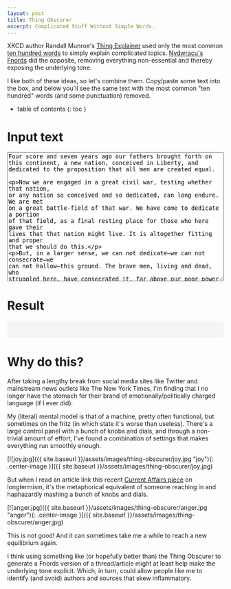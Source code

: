 ```yaml
---
layout: post
title: Thing Obscurer
excerpt: Complicated Stuff Without Simple Words.
---
```


XKCD author Randall Munroe's [Thing Explainer](https://xkcd.com/thing-explainer/) used only the most common [ten hundred words](/assets/js/thing-obscurer/words.js) to simply explain complicated topics. [Nydwracu's Fnords](https://slatestarcodex.com/2014/05/24/nydwracus-fnords/) did the opposite, removing everything non-essential and thereby exposing the underlying tone.

I like both of these ideas, so let's combine them. Copy/paste some text into the box, and below you'll see the same text with the most common "ten hundred" words (and some punctuation) removed.

<!--more-->
* table of contents
{: toc }

# Input text

<script src="/assets/js/thing-obscurer/words.js"></script>
<script language="javascript">
    var words;

    // parse words from | separated string to array
    words = __WORDS.split("|");

    // define function
    function obscure() {
        // read text in editor
        var text = document.getElementById("editor").value;

        // replace newlines with space
        text = text.replace(new RegExp("\n", "g"), " ");

        // remove all punctuation
        text = text.replace(new RegExp("[.,\/#!$%\^&\*;:{}=_`~()]", "g"), "");

        // remove all words in text that are also in words
        for (var i = 0; i < words.length; i++) {
            text = text.replace(new RegExp("\\b" + words[i] + "\\b", "gi"), "");
        }

        // write text to output box
        document.getElementById("output").innerText = text;
    }

    // run obscure after page is entirely loaded
    window.onload = obscure;
</script>

<div style="display: block;">
<textarea id="editor" name="editor" style="width: 100%; height: 300px;" onchange="obscure()">
Four score and seven years ago our fathers brought forth on this continent, a new nation, conceived in Liberty, and dedicated to the proposition that all men are created equal.

Now we are engaged in a great civil war, testing whether that nation, or any nation so conceived and so dedicated, can long endure. We are met on a great battle-field of that war. We have come to dedicate a portion of that field, as a final resting place for those who here gave their lives that that nation might live. It is altogether fitting and proper that we should do this.

But, in a larger sense, we can not dedicate—we can not consecrate—we can not hallow—this ground. The brave men, living and dead, who struggled here, have consecrated it, far above our poor power to add or detract. The world will little note, nor long remember what we say here, but it can never forget what they did here. It is for us the living, rather, to be dedicated here to the unfinished work which they who fought here have thus far so nobly advanced. It is rather for us to be here dedicated to the great task remaining before us—that from these honored dead we take increased devotion to that cause for which they gave the last full measure of devotion—that we here highly resolve that these dead shall not have died in vain—that this nation, under God, shall have a new birth of freedom—and that government of the people, by the people, for the people, shall not perish from the earth.
</textarea>
</div>

# Result

<div id="output" style="padding: 20px; background-color: #f5f5f5;">
</div>

# Why do this?

After taking a lengthy break from social media sites like Twitter and mainstream news outlets like The New York Times, I'm finding that I no longer have the stomach for their brand of emotionally/politically charged language (if I ever did).

My (literal) mental model is that of a machine, pretty often functional, but sometimes on the fritz (in which state it's worse than useless). There's a large control panel with a bunch of knobs and dials, and through a non-trivial amount of effort, I've found a combination of settings that makes everything run smoothly enough.

[![joy.jpg]({{ site.baseurl }}/assets/images/thing-obscurer/joy.jpg "joy"){: .center-image }]({{ site.baseurl }}/assets/images/thing-obscurer/joy.jpg)

But when I read an article link this recent [Current Affairs piece](https://www.currentaffairs.org/2021/07/the-dangerous-ideas-of-longtermism-and-existential-risk) on longtermism, it's the metaphorical equivalent of someone reaching in and haphazardly mashing a bunch of knobs and dials.

[![anger.jpg]({{ site.baseurl }}/assets/images/thing-obscurer/anger.jpg "anger"){: .center-image }]({{ site.baseurl }}/assets/images/thing-obscurer/anger.jpg)

This is not good! And it can sometimes take me a while to reach a new equilibrium again.

I think using something like (or hopefully better than) the Thing Obscurer to generate a Fnords version of a thread/article might at least help make the underlying tone explicit. Which, in turn, could allow people like me to identify (and avoid) authors and sources that skew inflammatory.
